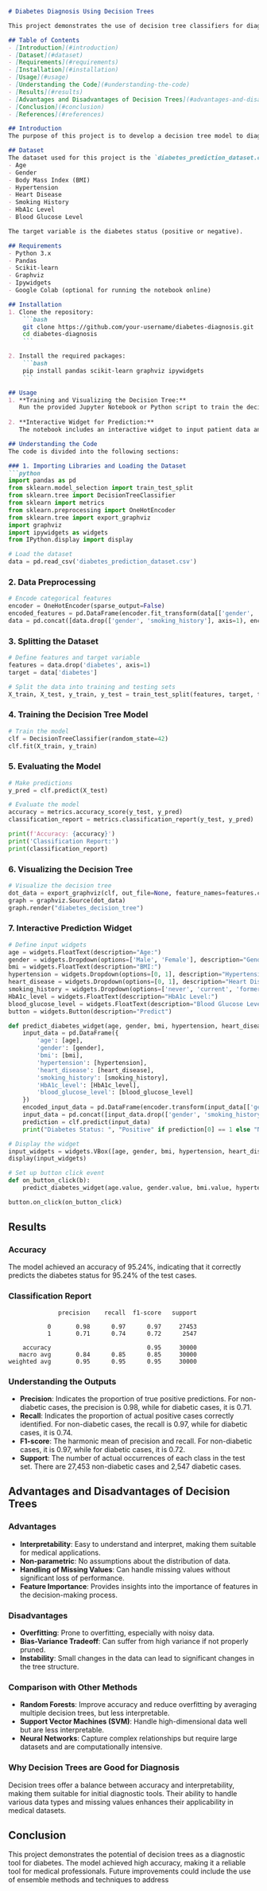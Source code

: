 ```markdown
# Diabetes Diagnosis Using Decision Trees

This project demonstrates the use of decision tree classifiers for diagnosing diabetes based on a dataset of medical and demographic features. The implementation is done using Python with the help of Scikit-learn, Pandas, and other libraries.

## Table of Contents
- [Introduction](#introduction)
- [Dataset](#dataset)
- [Requirements](#requirements)
- [Installation](#installation)
- [Usage](#usage)
- [Understanding the Code](#understanding-the-code)
- [Results](#results)
- [Advantages and Disadvantages of Decision Trees](#advantages-and-disadvantages-of-decision-trees)
- [Conclusion](#conclusion)
- [References](#references)

## Introduction
The purpose of this project is to develop a decision tree model to diagnose diabetes. The decision tree model is chosen for its simplicity and interpretability, making it suitable for medical diagnosis applications.

## Dataset
The dataset used for this project is the `diabetes_prediction_dataset.csv`, which includes the following features:
- Age
- Gender
- Body Mass Index (BMI)
- Hypertension
- Heart Disease
- Smoking History
- HbA1c Level
- Blood Glucose Level

The target variable is the diabetes status (positive or negative).

## Requirements
- Python 3.x
- Pandas
- Scikit-learn
- Graphviz
- Ipywidgets
- Google Colab (optional for running the notebook online)

## Installation
1. Clone the repository:
    ```bash
    git clone https://github.com/your-username/diabetes-diagnosis.git
    cd diabetes-diagnosis
    ```

2. Install the required packages:
    ```bash
    pip install pandas scikit-learn graphviz ipywidgets
    ```

## Usage
1. **Training and Visualizing the Decision Tree:**
   Run the provided Jupyter Notebook or Python script to train the decision tree model on the dataset and visualize the tree.
   
2. **Interactive Widget for Prediction:**
   The notebook includes an interactive widget to input patient data and predict diabetes status using the trained model.

## Understanding the Code
The code is divided into the following sections:

### 1. Importing Libraries and Loading the Dataset
```python
import pandas as pd
from sklearn.model_selection import train_test_split
from sklearn.tree import DecisionTreeClassifier
from sklearn import metrics
from sklearn.preprocessing import OneHotEncoder
from sklearn.tree import export_graphviz
import graphviz
import ipywidgets as widgets
from IPython.display import display

# Load the dataset
data = pd.read_csv('diabetes_prediction_dataset.csv')
```

### 2. Data Preprocessing
```python
# Encode categorical features
encoder = OneHotEncoder(sparse_output=False)
encoded_features = pd.DataFrame(encoder.fit_transform(data[['gender', 'smoking_history']]), columns=encoder.get_feature_names_out(['gender', 'smoking_history']))
data = pd.concat([data.drop(['gender', 'smoking_history'], axis=1), encoded_features], axis=1)
```

### 3. Splitting the Dataset
```python
# Define features and target variable
features = data.drop('diabetes', axis=1)
target = data['diabetes']

# Split the data into training and testing sets
X_train, X_test, y_train, y_test = train_test_split(features, target, test_size=0.3, random_state=42)
```

### 4. Training the Decision Tree Model
```python
# Train the model
clf = DecisionTreeClassifier(random_state=42)
clf.fit(X_train, y_train)
```

### 5. Evaluating the Model
```python
# Make predictions
y_pred = clf.predict(X_test)

# Evaluate the model
accuracy = metrics.accuracy_score(y_test, y_pred)
classification_report = metrics.classification_report(y_test, y_pred)

print(f'Accuracy: {accuracy}')
print('Classification Report:')
print(classification_report)
```

### 6. Visualizing the Decision Tree
```python
# Visualize the decision tree
dot_data = export_graphviz(clf, out_file=None, feature_names=features.columns, class_names=['Non-Diabetic', 'Diabetic'], filled=True, rounded=True, special_characters=True)
graph = graphviz.Source(dot_data)
graph.render("diabetes_decision_tree")
```

### 7. Interactive Prediction Widget
```python
# Define input widgets
age = widgets.FloatText(description="Age:")
gender = widgets.Dropdown(options=['Male', 'Female'], description="Gender:")
bmi = widgets.FloatText(description="BMI:")
hypertension = widgets.Dropdown(options=[0, 1], description="Hypertension:")
heart_disease = widgets.Dropdown(options=[0, 1], description="Heart Disease:")
smoking_history = widgets.Dropdown(options=['never', 'current', 'formerly', 'ever', 'not current'], description="Smoking History:")
HbA1c_level = widgets.FloatText(description="HbA1c Level:")
blood_glucose_level = widgets.FloatText(description="Blood Glucose Level:")
button = widgets.Button(description="Predict")

def predict_diabetes_widget(age, gender, bmi, hypertension, heart_disease, smoking_history, HbA1c_level, blood_glucose_level):
    input_data = pd.DataFrame({
        'age': [age],
        'gender': [gender],
        'bmi': [bmi],
        'hypertension': [hypertension],
        'heart_disease': [heart_disease],
        'smoking_history': [smoking_history],
        'HbA1c_level': [HbA1c_level],
        'blood_glucose_level': [blood_glucose_level]
    })
    encoded_input_data = pd.DataFrame(encoder.transform(input_data[['gender', 'smoking_history']]), columns=encoder.get_feature_names_out(['gender', 'smoking_history']))
    input_data = pd.concat([input_data.drop(['gender', 'smoking_history'], axis=1), encoded_input_data], axis=1)
    prediction = clf.predict(input_data)
    print("Diabetes Status: ", "Positive" if prediction[0] == 1 else "Negative")

# Display the widget
input_widgets = widgets.VBox([age, gender, bmi, hypertension, heart_disease, smoking_history, HbA1c_level, blood_glucose_level, button])
display(input_widgets)

# Set up button click event
def on_button_click(b):
    predict_diabetes_widget(age.value, gender.value, bmi.value, hypertension.value, heart_disease.value, smoking_history.value, HbA1c_level.value, blood_glucose_level.value)

button.on_click(on_button_click)
```

## Results
### Accuracy
The model achieved an accuracy of 95.24%, indicating that it correctly predicts the diabetes status for 95.24% of the test cases.

### Classification Report
```
              precision    recall  f1-score   support

           0       0.98      0.97      0.97     27453
           1       0.71      0.74      0.72      2547

    accuracy                           0.95     30000
   macro avg       0.84      0.85      0.85     30000
weighted avg       0.95      0.95      0.95     30000
```

### Understanding the Outputs
- **Precision**: Indicates the proportion of true positive predictions. For non-diabetic cases, the precision is 0.98, while for diabetic cases, it is 0.71.
- **Recall**: Indicates the proportion of actual positive cases correctly identified. For non-diabetic cases, the recall is 0.97, while for diabetic cases, it is 0.74.
- **F1-score**: The harmonic mean of precision and recall. For non-diabetic cases, it is 0.97, while for diabetic cases, it is 0.72.
- **Support**: The number of actual occurrences of each class in the test set. There are 27,453 non-diabetic cases and 2,547 diabetic cases.

## Advantages and Disadvantages of Decision Trees
### Advantages
- **Interpretability**: Easy to understand and interpret, making them suitable for medical applications.
- **Non-parametric**: No assumptions about the distribution of data.
- **Handling of Missing Values**: Can handle missing values without significant loss of performance.
- **Feature Importance**: Provides insights into the importance of features in the decision-making process.

### Disadvantages
- **Overfitting**: Prone to overfitting, especially with noisy data.
- **Bias-Variance Tradeoff**: Can suffer from high variance if not properly pruned.
- **Instability**: Small changes in the data can lead to significant changes in the tree structure.

### Comparison with Other Methods
- **Random Forests**: Improve accuracy and reduce overfitting by averaging multiple decision trees, but less interpretable.
- **Support Vector Machines (SVM)**: Handle high-dimensional data well but are less interpretable.
- **Neural Networks**: Capture complex relationships but require large datasets and are computationally intensive.

### Why Decision Trees are Good for Diagnosis
Decision trees offer a balance between accuracy and interpretability, making them suitable for initial diagnostic tools. Their ability to handle various data types and missing values enhances their applicability in medical datasets.

## Conclusion
This project demonstrates the potential of decision trees as a diagnostic tool for diabetes. The model achieved high accuracy, making it a reliable tool for medical professionals. Future improvements could include the use of ensemble methods and techniques to address
